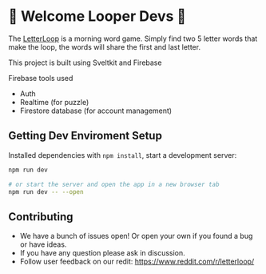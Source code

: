 # 🔴 Welcome Looper Devs 🔴

The [LetterLoop](theletterloop.com) is a morning word game. Simply find two 5 letter words that make the loop, the words will share the first and last letter.

This project is built using Sveltkit and Firebase

Firebase tools used
- Auth
- Realtime (for puzzle)
- Firestore database (for account management)

## Getting Dev Enviroment Setup

Installed dependencies with `npm install`, start a development server:

```bash
npm run dev

# or start the server and open the app in a new browser tab
npm run dev -- --open
```

## Contributing
- We have a bunch of issues open! Or open your own if you found a bug or have ideas.
- If you have any question please ask in discussion.
- Follow user feedback on our redit: https://www.reddit.com/r/letterloop/
